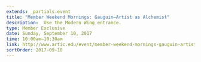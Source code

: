 ```yaml
---
extends: _partials.event
title: "Member Weekend Mornings: Gauguin―Artist as Alchemist"
description:  Use the Modern Wing entrance. 
type: Member Exclusive
date: Sunday, September 10, 2017
time: 10:00am–10:30am
link: http://www.artic.edu/event/member-weekend-mornings-gauguin-artist-alchemist
sortOrder: 2017-09-10
---
```


